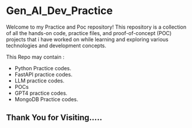 # Gen_AI_Dev_Practice

Welcome to my Practice and Poc repository!
This repository is a collection of all the hands-on code, practice files, and proof-of-concept (POC) projects that i have worked on while learning and exploring various technologies and development concepts.

This Repo may contain :
 - Python Practice codes.
 - FastAPI practice codes.
 - LLM practice codes.
 - POCs
 - GPT4 practice codes.
 - MongoDB Practice codes.
   
## Thank You for Visiting.....
